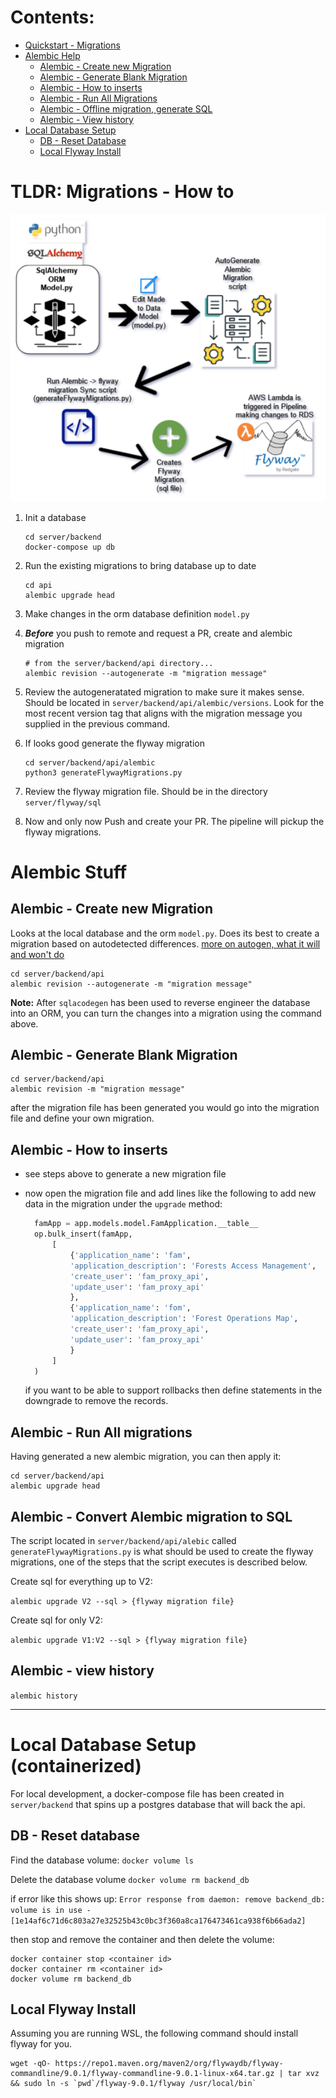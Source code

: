 # Contents:

* [Quickstart - Migrations](#tldr-migrations---how-to)
* [Alembic Help](#alembic-stuff)
   * [Alembic - Create new Migration](#generate-a-new-alembic-migration-based-on-changes-to-the-modelpy)
   * [Alembic - Generate Blank Migration](#generate-blank-migration-file-for-future-population)
   * [Alembic - How to inserts](#alembic---how-to-inserts)
   * [Alembic - Run All Migrations](#alembic---run-all-migrations)
   * [Alembic - Offline migration, generate SQL](#alembic---convert-alembic-migration-to-sql)
   * [Alembic - View history]()
* [Local Database Setup](#local-database-setup-containerized)
  * [DB - Reset Database](#db---reset-database)
  * [Local Flyway Install](#local-flyway-install)


# TLDR: Migrations - How to

<img src="./database_migrations.drawio.png" width="600px">

1. Init a database
    ```
    cd server/backend
    docker-compose up db
    ```
1. Run the existing migrations to bring database up to date
    ```
    cd api
    alembic upgrade head
    ```
1. Make changes in the orm database definition `model.py`

1. **_Before_** you push to remote and request a PR, create and alembic migration
    ```
    # from the server/backend/api directory...
    alembic revision --autogenerate -m "migration message"
    ```

1. Review the autogeneratated migration to make sure it makes sense.  Should be
   located in `server/backend/api/alembic/versions`.  Look for the most recent
   version tag that aligns with the migration message you supplied in the
   previous command.

1. If looks good generate the flyway migration
   ```
   cd server/backend/api/alembic
   python3 generateFlywayMigrations.py
   ```

1. Review the flyway migration file.  Should be in the directory
   `server/flyway/sql`

1. Now and only now Push and create your PR.  The pipeline will pickup the
   flyway migrations.



# Alembic Stuff

## Alembic - Create new Migration

Looks at the local database and the orm `model.py`.  Does its best to create a
migration based on autodetected differences.
[more on autogen, what it will and won't do](https://alembic.sqlalchemy.org/en/latest/autogenerate.html)

```
cd server/backend/api
alembic revision --autogenerate -m "migration message"
```

**Note:** After `sqlacodegen` has been used to reverse engineer the database
 into an ORM, you can turn the changes into a migration using the command
 above.


## Alembic - Generate Blank Migration

```
cd server/backend/api
alembic revision -m "migration message"
```

after the migration file has been generated you would go into the migration file
and define your own migration.

## Alembic - How to inserts

* see steps above to generate a new migration file
* now open the migration file and add lines like the following to add new
  data in the migration under the `upgrade` method:

  ``` python
    famApp = app.models.model.FamApplication.__table__
    op.bulk_insert(famApp,
        [
            {'application_name': 'fam',
            'application_description': 'Forests Access Management',
            'create_user': 'fam_proxy_api',
            'update_user': 'fam_proxy_api'
            },
            {'application_name': 'fom',
            'application_description': 'Forest Operations Map',
            'create_user': 'fam_proxy_api',
            'update_user': 'fam_proxy_api'
            }
        ]
    )
   ```

   if you want to be able to support rollbacks then define statements in the
   downgrade to remove the records.


## Alembic - Run All migrations

Having generated a new alembic migration, you can then apply it:
```
cd server/backend/api
alembic upgrade head
```

## Alembic - Convert Alembic migration to SQL

The script located in `server/backend/api/alebic` called `generateFlywayMigrations.py`
is what should be used to create the flyway migrations, one of the steps that
the script executes is described below.

Create sql for everything up to V2:

`alembic upgrade V2 --sql > {flyway migration file}`

Create sql for only V2:

`alembic upgrade V1:V2 --sql > {flyway migration file}`

## Alembic - view history

`alembic history`

---

# Local Database Setup (containerized)

For local development, a docker-compose file has been created in `server/backend`
that spins up a postgres database that will back the api.


## DB - Reset database

Find the database volume:
`docker volume ls`

Delete the database volume
`docker volume rm backend_db`

if error like this shows up:
`Error response from daemon: remove backend_db: volume is in use - [1e14af6c71d6c803a27e32525b43c0bc3f360a8ca176473461ca938f6b66ada2]`

then stop and remove the container and then delete the volume:

```
docker container stop <container id>
docker container rm <container id>
docker volume rm backend_db
```

## Local Flyway Install

Assuming you are running WSL, the following command should install flyway for
you.

```
wget -qO- https://repo1.maven.org/maven2/org/flywaydb/flyway-commandline/9.0.1/flyway-commandline-9.0.1-linux-x64.tar.gz | tar xvz && sudo ln -s `pwd`/flyway-9.0.1/flyway /usr/local/bin`
```

